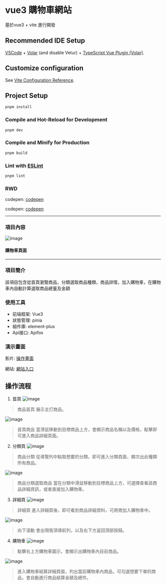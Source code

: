 # vue3 購物車網站

基於vue3 + vite 進行開發

## Recommended IDE Setup

[VSCode](https://code.visualstudio.com/) + [Volar](https://marketplace.visualstudio.com/items?itemName=Vue.volar) (and disable Vetur) + [TypeScript Vue Plugin (Volar)](https://marketplace.visualstudio.com/items?itemName=Vue.vscode-typescript-vue-plugin).

## Customize configuration

See [Vite Configuration Reference](https://vitejs.dev/config/).

## Project Setup

```sh
pnpm install
```

### Compile and Hot-Reload for Development

```sh
pnpm dev
```

### Compile and Minify for Production

```sh
pnpm build
```

### Lint with [ESLint](https://eslint.org/)

```sh
pnpm lint
```

### RWD
codepen: [codepen](https://codepen.io/YA-RR/pen/KKYBXxR)

codepen: [codepen](https://codepen.io/YA-RR/pen/JjVByML)

---

### 項目內容
![image](https://github.com/newsaokm26/vue-cart-project/blob/main/img/%E8%B3%BC%E7%89%A9%E8%BB%8A%E5%85%A7%E5%AE%B9.png)

#### 購物車頁面
---
### 項目簡介
該項目包含從首頁瀏覽商品，分類選取商品種類，商品詳情，加入購物車，在購物車內自動計算選取商品總量及金額

### 使用工具
* 前端框架: Vue3
* 狀態管理: pinia
* 組件庫: element-plus
* Api接口: Apifox

### 演示畫面
影片: [操作畫面](https://share.vidyard.com/watch/7s6WvPhd4VAUt9Uvo5G3su?)

網站: [網站入口](https://newsaokm26.github.io/vue-cart-project/)






## 操作流程

1. 首頁
![image](https://github.com/newsaokm26/vue-cart-project/blob/main/img/%E9%A6%96%E9%A0%81.png)

> 商品首頁 展示主打商品。

![image](https://github.com/newsaokm26/vue-cart-project/blob/main/img/%E9%A6%96%E9%A0%81%E5%95%86%E5%93%81.png)

> 首頁商品 當滑鼠移動到目標商品上方，會顯示商品名稱以及價格，點擊即可進入商品詳細頁面。


2. 分類頁
![image](https://github.com/newsaokm26/vue-cart-project/blob/main/img/%E5%95%86%E5%93%81%E5%88%86%E9%A1%9E.png)

> 商品分類 從導覽列中點取想要的分類，即可進入分類頁面，顯次出此種類所有商品。

![image](https://github.com/newsaokm26/vue-cart-project/blob/main/img/%E5%95%86%E5%93%81%E5%88%86%E9%A1%9E%E9%81%B8%E5%8F%96%E5%95%86%E5%93%81.png)

> 商品分類選取商品 當在分類中滑鼠移動到目標商品上方，可選擇查看該商品詳細資訊，或者直接加入購物車。

3. 詳細頁
![image](https://github.com/newsaokm26/vue-cart-project/blob/main/img/%E5%95%86%E5%93%81%E8%A9%B3%E7%B4%B01.png)

> 詳細頁 進入詳細頁後，即可看到商品詳細資料，可將商加入購物車中。

![image](https://github.com/newsaokm26/vue-cart-project/blob/main/img/%E5%95%86%E5%93%81%E8%A9%B3%E7%B4%B0%E6%BB%BE%E5%8B%95.png)

> 向下滾動 會出現吸頂導航列，以及右下方返回頂部按鈕。

4. 購物車
![image](https://github.com/newsaokm26/vue-cart-project/blob/main/img/%E5%B0%8E%E8%A6%BD%E5%88%97%E8%B3%BC%E7%89%A9%E8%BB%8A.png)

> 點擊右上方購物車圖示，會顯示出購物車內目前商品。

![image](https://github.com/newsaokm26/vue-cart-project/blob/main/img/%E8%B3%BC%E7%89%A9%E8%BB%8A%E5%85%A7%E5%AE%B9.png)

> 進入購物車結算詳細頁面，列出當前購物車內商品，可勾選想要下單的商品，會自動進行商品結算金額及總件。


